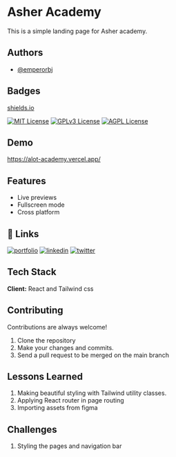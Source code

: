 
# Asher Academy

This is a simple landing page for Asher academy.


## Authors

- [@emperorbj](https://github.com/emperorbj)
## Badges

[shields.io](https://shields.io/)

[![MIT License](https://img.shields.io/badge/License-MIT-green.svg)](https://choosealicense.com/licenses/mit/)
[![GPLv3 License](https://img.shields.io/badge/License-GPL%20v3-yellow.svg)](https://opensource.org/licenses/)
[![AGPL License](https://img.shields.io/badge/license-AGPL-blue.svg)](http://www.gnu.org/licenses/agpl-3.0)


## Demo

https://alot-academy.vercel.app/


## Features

- Live previews
- Fullscreen mode
- Cross platform


## 🔗 Links
[![portfolio](https://img.shields.io/badge/my_portfolio-000?style=for-the-badge&logo=ko-fi&logoColor=white)](https://portfolio-sigma-ten-60.vercel.app/)
[![linkedin](https://img.shields.io/badge/linkedin-0A66C2?style=for-the-badge&logo=linkedin&logoColor=white)](linkedin.com/in/bolaji-opatola)
[![twitter](https://img.shields.io/badge/twitter-1DA1F2?style=for-the-badge&logo=twitter&logoColor=white)](https://twitter.com/BolajiOpatola)


## Tech Stack

**Client:** React and Tailwind css



## Contributing

Contributions are always welcome!

1. Clone the repository
2. Make your changes and commits.
3. Send a pull request to be merged on the main branch


## Lessons Learned

1. Making beautiful styling with Tailwind utility classes.
2. Applying React router in page routing
3. Importing assets from figma

## Challenges

1. Styling the pages and navigation bar


